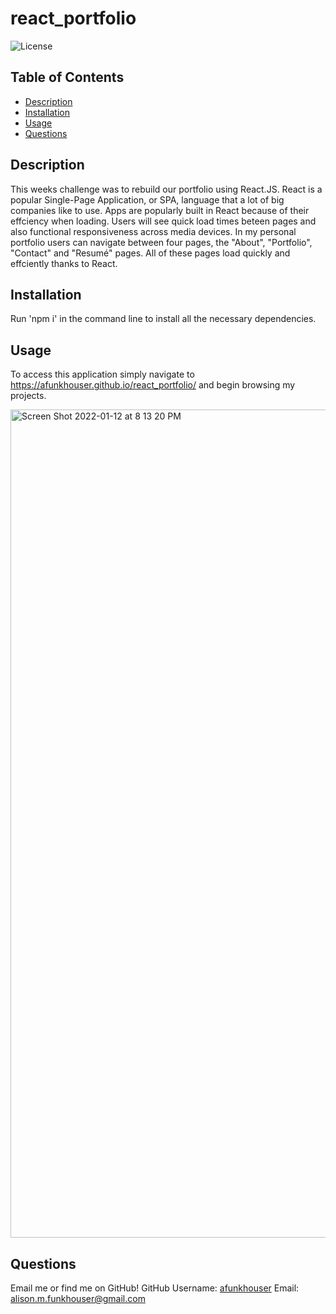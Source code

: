 # react_portfolio
![License](https://img.shields.io/static/v1?label=License&message=MIT&color=BLUE)

## Table of Contents
* [Description](#description)
* [Installation](#installation)
* [Usage](#usage)
* [Questions](#questions)

## Description
This weeks challenge was to rebuild our portfolio using React.JS. React is a popular Single-Page Application, or SPA, language that a lot of big companies like to use. Apps are popularly built in React because of their effciency when loading. Users will see quick load times beteen pages and also functional responsiveness across media devices. In my personal portfolio users can navigate between four pages, the "About", "Portfolio", "Contact" and "Resumé" pages. All of these pages load quickly and effciently thanks to React.


## Installation
Run 'npm i' in the command line to install all the necessary dependencies.


## Usage
To access this application simply navigate to https://afunkhouser.github.io/react_portfolio/ and begin browsing my projects.

<img width="1325" alt="Screen Shot 2022-01-12 at 8 13 20 PM" src="https://user-images.githubusercontent.com/87675400/149264785-54ef368c-5050-4ad7-a827-ee306e668885.png">


## Questions
Email me or find me on GitHub!
GitHub Username: [afunkhouser](https://www.github.com/afunkhouser)
Email: alison.m.funkhouser@gmail.com

